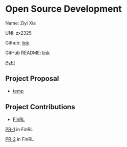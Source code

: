 # Open Source Development

Name: Ziyi Xia

UNI: zx2325

Github: [link](https://github.com/ZiyiXia)

GitHub README: [link](https://github.com/ZiyiXia/ZiyiXia/blob/main/README.md)

[PyPI](https://pypi.org/user/joeyxia/)

## Project Proposal

- [temp](../projects/python/crypto-trading.md)

## Project Contributions

- [FinRL](../projects/python/FinRL.md)

[PR-1](https://github.com/AI4Finance-Foundation/FinRL/pull/933) in FinRL

[PR-2](https://github.com/AI4Finance-Foundation/FinRL/pull/999) in FinRL